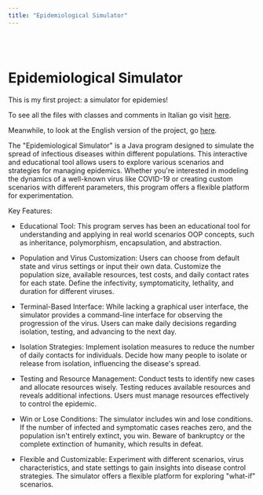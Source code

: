 ```yaml
---
title: "Epidemiological Simulator"
---
```


<br></br>

# Epidemiological Simulator

This is my first project: a simulator for epidemies!  

To see all the files with classes and comments in Italian go visit [here](https://github.com/Harachili/simulatore_epidemiologico).  

Meanwhile, to look at the English version of the project, go [here](https://github.com/Harachili/EpidemiologicalSimulator).  

The "Epidemiological Simulator" is a Java program designed to simulate the spread of infectious diseases within different populations. This interactive and educational tool allows users to explore various scenarios and strategies for managing epidemics. Whether you're interested in modeling the dynamics of a well-known virus like COVID-19 or creating custom scenarios with different parameters, this program offers a flexible platform for experimentation.

Key Features:

- Educational Tool: This program serves has been an educational tool for understanding and applying in real world scenarios OOP concepts, such as inheritance, polymorphism, encapsulation, and abstraction.

- Population and Virus Customization: Users can choose from default state and virus settings or input their own data. Customize the population size, available resources, test costs, and daily contact rates for each state. Define the infectivity, symptomaticity, lethality, and duration for different viruses.

- Terminal-Based Interface: While lacking a graphical user interface, the simulator provides a command-line interface for observing the progression of the virus. Users can make daily decisions regarding isolation, testing, and advancing to the next day.

- Isolation Strategies: Implement isolation measures to reduce the number of daily contacts for individuals. Decide how many people to isolate or release from isolation, influencing the disease's spread.

- Testing and Resource Management: Conduct tests to identify new cases and allocate resources wisely. Testing reduces available resources and reveals additional infections. Users must manage resources effectively to control the epidemic.

- Win or Lose Conditions: The simulator includes win and lose conditions. If the number of infected and symptomatic cases reaches zero, and the population isn't entirely extinct, you win. Beware of bankruptcy or the complete extinction of humanity, which results in defeat.

- Flexible and Customizable: Experiment with different scenarios, virus characteristics, and state settings to gain insights into disease control strategies. The simulator offers a flexible platform for exploring "what-if" scenarios.

